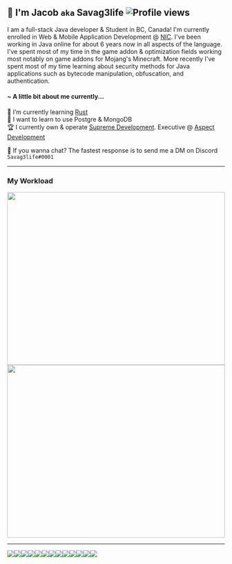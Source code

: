 ## 👋 I'm Jacob `aka` Savag3life ![Profile views](https://gpvc.arturio.dev/Savag3life)

I am a full-stack Java developer & Student in BC, Canada! I'm currently enrolled in Web & Mobile Application Development @ [NIC](https://www.nic.bc.ca/). I've been working in Java online for about 6 years now in all aspects of the language. I've spent most of my time in the game addon & optimization fields working most notably on game addons for Mojang's Minecraft. More recently I've spent most of my time learning about security methods for Java applications such as bytecode manipulation, obfuscation, and authentication.
 
#### ~ A little bit about me currently...
 🌱 I’m currently learning [Rust](https://www.rust-lang.org/)</br>
 📘 I want to learn to use Postgre & MongoDB</br>
 🏆 I currently own & operate [Supreme Development](https://discord.gg/nq6MCYCmKp). Executive @ [Aspect Development](https://discord.gg/kZsJDHb99R)</br>
 
 💬 If you wanna chat? The fastest response is to send me a DM on Discord `Savag3life#0001` </br>

---

### My Workload
<img src="https://wakatime.com/share/@9cf87436-f702-49fa-8db3-5210aec8af0a/8214779c-956c-49ba-aeea-44c0f6db31ac.svg" width="100%" height="400">
<img src="https://wakatime.com/share/@9cf87436-f702-49fa-8db3-5210aec8af0a/a8bf3f48-ddaf-4b25-bfab-32ace0fd61aa.svg" width="100%" height="400">

---

<img src="http://img.shields.io/badge/-Java-F89820?style=flat&logo=java&logoColor=white"><img src ="https://img.shields.io/badge/-HTML5-E34F26?style=flat&logo=html5&logoColor=white"><img src ="https://img.shields.io/badge/-CSS3-1572B6?style=flat&logo=css3&logoColor=white"><img src="https://img.shields.io/badge/-Bootstrap-563D7C?style=flat&logo=bootstrap&logoColor=white"><img src="https://img.shields.io/badge/-JavaScript-eed718?style=flat&logo=javascript&logoColor=ffffff"><img src="https://img.shields.io/badge/-React-000000?style=flat&logo=react&logoColor=00c8ff"><img src="https://img.shields.io/badge/-MongoDB-4DB33D?style=flat&logo=mongodb&logoColor=FFFFFF"><img src="https://img.shields.io/badge/-MySQL-F29111?style=flat&logo=mysql&logoColor=FFFFFF"><img src="https://img.shields.io/badge/-Express.js-787878?style=flat"><img src="https://img.shields.io/badge/-Node.js-3C873A?style=flat&logo=Node.js&logoColor=white"><img src="http://img.shields.io/badge/-Git-F1502F?style=flat&logo=git&logoColor=FFFFFF"><img src="http://img.shields.io/badge/-Github-000000?style=flat&logo=github&logoColor=FFFFFF"><img src="http://img.shields.io/badge/-VS%20Code-007ACC?style=flat&logo=visual%20studio%20code&logoColor=white">
